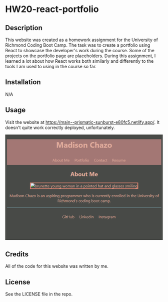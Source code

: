 # HW20-react-portfolio

## Description

This website was created as a homework assignment for the University of Richmond Coding Boot Camp. The task was to create a portfolio using React to showcase the developer's work during the course. Some of the projects on the portfolio page are placeholders. During this assignment, I learned a lot about how React works both similarly and differently to the tools I am used to using in the course so far.

## Installation

N/A

## Usage

Visit the website at https://main--prismatic-sunburst-e80fc5.netlify.app/.
It doesn't quite work correctly deployed, unfortunately.

![screenshot of portfolio website](/client/src/assets/HW20-Screenshot.png)

## Credits

All of the code for this website was written by me.

## License

See the LICENSE file in the repo.
